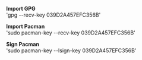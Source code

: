 **Import GPG**<br />
'gpg --recv-key 039D2A457EFC356B'

**Import Pacman**<br />
'sudo pacman-key --recv-key 039D2A457EFC356B'

**Sign Pacman**<br />
'sudo pacman-key --lsign-key 039D2A457EFC356B'
